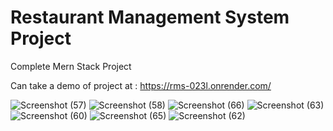 # Restaurant Management System Project
Complete Mern Stack Project

Can take a demo of project at : https://rms-023l.onrender.com/

![Screenshot (57)](https://github.com/user-attachments/assets/ec8e4337-1d3d-4a39-afe6-ee6522834367)
![Screenshot (58)](https://github.com/user-attachments/assets/cfc63787-bbaf-4cb8-ae1d-0125f8252087)
![Screenshot (66)](https://github.com/user-attachments/assets/d1798759-9cbe-4e73-ae65-54239b91aec1)
![Screenshot (63)](https://github.com/user-attachments/assets/3ca31180-112d-4e7f-bb2a-9602a87fbe62)
![Screenshot (60)](https://github.com/user-attachments/assets/2b1cc96b-18d7-4e84-b604-1f0af2a1310d)
![Screenshot (65)](https://github.com/user-attachments/assets/f806a289-1189-4a69-950a-3aadcdec39e4)
![Screenshot (62)](https://github.com/user-attachments/assets/72b007aa-d6ab-4404-964d-55812d4ae1bf)



